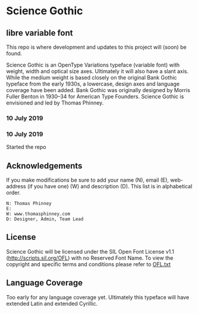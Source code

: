 # Science Gothic
## libre variable font

This repo is where development and updates to this project will (soon) be found.

Science Gothic is an OpenType Variations typeface (variable font) with weight, width and optical size axes. Ultimately it will also have a slant axis. While the medium weight is based closely on the original Bank Gothic typeface from the early 1930s, a lowercase, design axes and language coverage have been added. Bank Gothic was originally designed by Morris Fuller Benton in 1930–34 for American Type Founders. Science Gothic is envisioned and led by Thomas Phinney.

### 10 July 2019

### 10 July 2019
Started the repo

## Acknowledgements

If you make modifications be sure to add your name (N), email (E), web-address (if you have one) (W) and description (D).
This list is in alphabetical order.

    N: Thomas Phinney
    E: 
    W: www.thomasphinney.com
    D: Designer, Admin, Team Lead

## License

Science Gothic will be licensed under the SIL Open Font License v1.1 (<http://scripts.sil.org/OFL>) with no Reserved Font Name. To view the copyright and specific terms and conditions please refer to [OFL.txt](https://opensource.org/licenses/OFL-1.1)

## Language Coverage

Too early for any language coverage yet. Ultimately this typeface will have extended Latin and extended Cyrillic.
